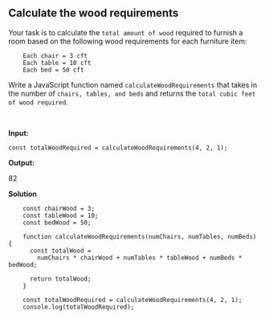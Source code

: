 ## Calculate the wood requirements

Your task is to calculate the `total amount of wood` required to furnish a room based on the following wood requirements for each furniture item:

        Each chair = 3 cft
        Each table = 10 cft
        Each bed = 50 cft

Write a JavaScript function named `calculateWoodRequirements` that takes in the number of `chairs, tables, and beds` and returns the `total cubic feet of wood required`.

<br>

**Input:**
<br>

`const totalWoodRequired = calculateWoodRequirements(4, 2, 1);`

**Output:**
<br>

82

**Solution**

        const chairWood = 3;
        const tableWood = 10;
        const bedWood = 50;

        function calculateWoodRequirements(numChairs, numTables, numBeds) {
          const totalWood =
            numChairs * chairWood + numTables * tableWood + numBeds * bedWood;

          return totalWood;
        }

        const totalWoodRequired = calculateWoodRequirements(4, 2, 1);
        console.log(totalWoodRequired);

